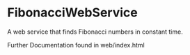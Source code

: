 FibonacciWebService
===================

A web service that finds Fibonacci numbers in constant time.

Further Documentation found in web/index.html
